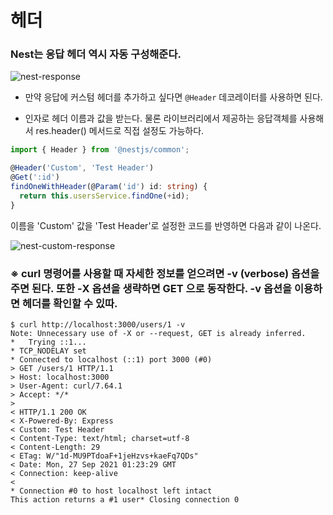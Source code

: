 # 헤더

### Nest는 응답 헤더 역시 자동 구성해준다.

![nest-response](https://wikidocs.net/images/page/148201/2-5.png)

- 만약 응답에 커스텀 헤더를 추가하고 싶다면 `@Header` 데코레이터를 사용하면 된다.

- 인자로 헤더 이름과 값을 받는다. 물론 라이브러리에서 제공하는 응답객체를 사용해서 res.header() 메서드로 직접 설정도 가능하다.

```typescript
import { Header } from '@nestjs/common';

@Header('Custom', 'Test Header')
@Get(':id')
findOneWithHeader(@Param('id') id: string) {
  return this.usersService.findOne(+id);
}
```

이름을 'Custom' 값을 'Test Header'로 설정한 코드를 반영하면 다음과 같이 나온다.

![nest-custom-response](https://wikidocs.net/images/page/148201/2-6.png)

### ※ curl 명령어를 사용할 때 자세한 정보를 얻으려면 -v (verbose) 옵션을 주면 된다. 또한 -X 옵션을 생략하면 GET 으로 동작한다. -v 옵션을 이용하면 헤더를 확인할 수 있따.

```
$ curl http://localhost:3000/users/1 -v
Note: Unnecessary use of -X or --request, GET is already inferred.
*   Trying ::1...
* TCP_NODELAY set
* Connected to localhost (::1) port 3000 (#0)
> GET /users/1 HTTP/1.1
> Host: localhost:3000
> User-Agent: curl/7.64.1
> Accept: */*
>
< HTTP/1.1 200 OK
< X-Powered-By: Express
< Custom: Test Header
< Content-Type: text/html; charset=utf-8
< Content-Length: 29
< ETag: W/"1d-MU9PTdoaF+1jeHzvs+kaeFq7QDs"
< Date: Mon, 27 Sep 2021 01:23:29 GMT
< Connection: keep-alive
<
* Connection #0 to host localhost left intact
This action returns a #1 user* Closing connection 0
```